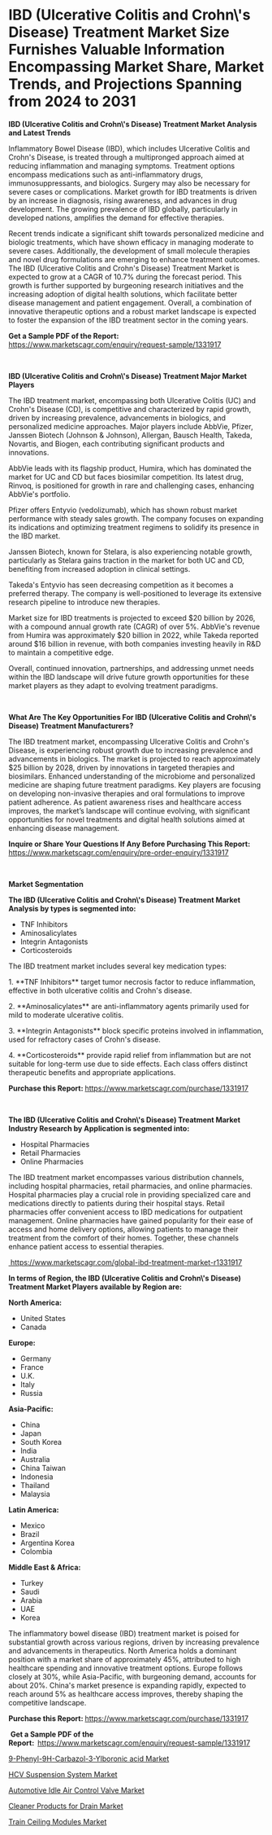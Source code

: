 <p><h1>IBD (Ulcerative Colitis and Crohn\'s Disease) Treatment Market Size Furnishes Valuable Information Encompassing Market Share, Market Trends, and Projections Spanning from 2024 to 2031</h1></p><p><strong>IBD (Ulcerative Colitis and Crohn\'s Disease) Treatment Market Analysis and Latest Trends</strong></p>
<p><p>Inflammatory Bowel Disease (IBD), which includes Ulcerative Colitis and Crohn's Disease, is treated through a multipronged approach aimed at reducing inflammation and managing symptoms. Treatment options encompass medications such as anti-inflammatory drugs, immunosuppressants, and biologics. Surgery may also be necessary for severe cases or complications. Market growth for IBD treatments is driven by an increase in diagnosis, rising awareness, and advances in drug development. The growing prevalence of IBD globally, particularly in developed nations, amplifies the demand for effective therapies. </p><p>Recent trends indicate a significant shift towards personalized medicine and biologic treatments, which have shown efficacy in managing moderate to severe cases. Additionally, the development of small molecule therapies and novel drug formulations are emerging to enhance treatment outcomes. The IBD (Ulcerative Colitis and Crohn's Disease) Treatment Market is expected to grow at a CAGR of 10.7% during the forecast period. This growth is further supported by burgeoning research initiatives and the increasing adoption of digital health solutions, which facilitate better disease management and patient engagement. Overall, a combination of innovative therapeutic options and a robust market landscape is expected to foster the expansion of the IBD treatment sector in the coming years.</p></p>
<p><strong>Get a Sample PDF of the Report:&nbsp;</strong> <a href="https://www.marketscagr.com/enquiry/request-sample/1331917?utm_campaign=1411&utm_medium=2&utm_source=Github&utm_content=ia&utm_term=16102024&utm_id=ibd-ulcerative-colitis-and-crohns-disease-treatment">https://www.marketscagr.com/enquiry/request-sample/1331917</a></p>
<p>&nbsp;</p>
<p><strong>IBD (Ulcerative Colitis and Crohn\'s Disease) Treatment Major Market Players</strong></p>
<p><p>The IBD treatment market, encompassing both Ulcerative Colitis (UC) and Crohn's Disease (CD), is competitive and characterized by rapid growth, driven by increasing prevalence, advancements in biologics, and personalized medicine approaches. Major players include AbbVie, Pfizer, Janssen Biotech (Johnson & Johnson), Allergan, Bausch Health, Takeda, Novartis, and Biogen, each contributing significant products and innovations.</p><p>AbbVie leads with its flagship product, Humira, which has dominated the market for UC and CD but faces biosimilar competition. Its latest drug, Rinvoq, is positioned for growth in rare and challenging cases, enhancing AbbVie's portfolio.</p><p>Pfizer offers Entyvio (vedolizumab), which has shown robust market performance with steady sales growth. The company focuses on expanding its indications and optimizing treatment regimens to solidify its presence in the IBD market.</p><p>Janssen Biotech, known for Stelara, is also experiencing notable growth, particularly as Stelara gains traction in the market for both UC and CD, benefiting from increased adoption in clinical settings.</p><p>Takeda's Entyvio has seen decreasing competition as it becomes a preferred therapy. The company is well-positioned to leverage its extensive research pipeline to introduce new therapies.</p><p>Market size for IBD treatments is projected to exceed $20 billion by 2026, with a compound annual growth rate (CAGR) of over 5%. AbbVie's revenue from Humira was approximately $20 billion in 2022, while Takeda reported around $16 billion in revenue, with both companies investing heavily in R&D to maintain a competitive edge.</p><p>Overall, continued innovation, partnerships, and addressing unmet needs within the IBD landscape will drive future growth opportunities for these market players as they adapt to evolving treatment paradigms.</p></p>
<p>&nbsp;</p>
<p><strong>What Are The Key Opportunities For IBD (Ulcerative Colitis and Crohn\'s Disease) Treatment Manufacturers?</strong></p>
<p><p>The IBD treatment market, encompassing Ulcerative Colitis and Crohn's Disease, is experiencing robust growth due to increasing prevalence and advancements in biologics. The market is projected to reach approximately $25 billion by 2028, driven by innovations in targeted therapies and biosimilars. Enhanced understanding of the microbiome and personalized medicine are shaping future treatment paradigms. Key players are focusing on developing non-invasive therapies and oral formulations to improve patient adherence. As patient awareness rises and healthcare access improves, the market’s landscape will continue evolving, with significant opportunities for novel treatments and digital health solutions aimed at enhancing disease management.</p></p>
<p><strong>Inquire or Share Your Questions If Any Before Purchasing This Report:</strong> <a href="https://www.marketscagr.com/enquiry/pre-order-enquiry/1331917?utm_campaign=1411&utm_medium=2&utm_source=Github&utm_content=ia&utm_term=16102024&utm_id=ibd-ulcerative-colitis-and-crohns-disease-treatment">https://www.marketscagr.com/enquiry/pre-order-enquiry/1331917</a></p>
<p>&nbsp;</p>
<p><strong>Market Segmentation</strong></p>
<p><strong>The IBD (Ulcerative Colitis and Crohn\'s Disease) Treatment Market Analysis by types is segmented into:</strong></p>
<p><ul><li>TNF Inhibitors</li><li>Aminosalicylates</li><li>Integrin Antagonists</li><li>Corticosteroids</li></ul></p>
<p><p>The IBD treatment market includes several key medication types: </p><p>1. **TNF Inhibitors** target tumor necrosis factor to reduce inflammation, effective in both ulcerative colitis and Crohn's disease.</p><p>2. **Aminosalicylates** are anti-inflammatory agents primarily used for mild to moderate ulcerative colitis.</p><p>3. **Integrin Antagonists** block specific proteins involved in inflammation, used for refractory cases of Crohn's disease.</p><p>4. **Corticosteroids** provide rapid relief from inflammation but are not suitable for long-term use due to side effects. Each class offers distinct therapeutic benefits and appropriate applications.</p></p>
<p><strong>Purchase this Report:&nbsp;</strong><a href="https://www.marketscagr.com/purchase/1331917?utm_campaign=1411&utm_medium=2&utm_source=Github&utm_content=ia&utm_term=16102024&utm_id=ibd-ulcerative-colitis-and-crohns-disease-treatment">https://www.marketscagr.com/purchase/1331917</a></p>
<p>&nbsp;</p>
<p><strong>The IBD (Ulcerative Colitis and Crohn\'s Disease) Treatment Market Industry Research by Application is segmented into:</strong></p>
<p><ul><li>Hospital Pharmacies</li><li>Retail Pharmacies</li><li>Online Pharmacies</li></ul></p>
<p><p>The IBD treatment market encompasses various distribution channels, including hospital pharmacies, retail pharmacies, and online pharmacies. Hospital pharmacies play a crucial role in providing specialized care and medications directly to patients during their hospital stays. Retail pharmacies offer convenient access to IBD medications for outpatient management. Online pharmacies have gained popularity for their ease of access and home delivery options, allowing patients to manage their treatment from the comfort of their homes. Together, these channels enhance patient access to essential therapies.</p></p>
<p><a href="https://www.marketscagr.com/global-ibd-treatment-market-r1331917?utm_campaign=1411&utm_medium=2&utm_source=Github&utm_content=ia&utm_term=16102024&utm_id=ibd-ulcerative-colitis-and-crohns-disease-treatment">&nbsp;https://www.marketscagr.com/global-ibd-treatment-market-r1331917</a></p>
<p><strong>In terms of Region, the IBD (Ulcerative Colitis and Crohn\'s Disease) Treatment Market Players available by Region are:</strong></p>
<p>
    <p> <strong> North America: </strong>
        <ul>
            <li>United States</li>
            <li>Canada</li>
        </ul>
        </p> 
    <p> <strong> Europe: </strong>
        <ul>
            <li>Germany</li>
            <li>France</li>
            <li>U.K.</li>
            <li>Italy</li>
            <li>Russia</li>
        </ul>
        </p> 
    <p> <strong> Asia-Pacific: </strong>
        <ul>
            <li>China</li>
            <li>Japan</li>
            <li>South Korea</li>
            <li>India</li>
            <li>Australia</li>
            <li>China Taiwan</li>
            <li>Indonesia</li>
            <li>Thailand</li>
            <li>Malaysia</li>
        </ul>
        </p> 
    <p> <strong> Latin America: </strong>
        <ul>
            <li>Mexico</li>
            <li>Brazil</li>
            <li>Argentina Korea</li>
            <li>Colombia</li>
        </ul>
        </p> 
    <p> <strong> Middle East & Africa: </strong>
        <ul>
            <li>Turkey</li>
            <li>Saudi</li>
            <li>Arabia</li>
            <li>UAE</li>
            <li>Korea</li>
        </ul>
    </p>
    </p>
<p><p>The inflammatory bowel disease (IBD) treatment market is poised for substantial growth across various regions, driven by increasing prevalence and advancements in therapeutics. North America holds a dominant position with a market share of approximately 45%, attributed to high healthcare spending and innovative treatment options. Europe follows closely at 30%, while Asia-Pacific, with burgeoning demand, accounts for about 20%. China's market presence is expanding rapidly, expected to reach around 5% as healthcare access improves, thereby shaping the competitive landscape.</p></p>
<p><strong>Purchase this Report: </strong><a href="https://www.marketscagr.com/purchase/1331917?utm_campaign=1411&utm_medium=2&utm_source=Github&utm_content=ia&utm_term=16102024&utm_id=ibd-ulcerative-colitis-and-crohns-disease-treatment">https://www.marketscagr.com/purchase/1331917</a></p>
<p>&nbsp;<strong>Get a Sample PDF of the Report:&nbsp;&nbsp;</strong><a href="https://www.marketscagr.com/enquiry/request-sample/1331917?utm_campaign=1411&utm_medium=2&utm_source=Github&utm_content=ia&utm_term=16102024&utm_id=ibd-ulcerative-colitis-and-crohns-disease-treatment">https://www.marketscagr.com/enquiry/request-sample/1331917</a></p>
<p><strong></strong></p>
<p><p><a href="https://github.com/malika4dt4reta/Market-Research-Report-List-1/blob/main/9-phenyl-9h-carbazol-3-ylboronic-acid-market.md?utm_campaign=1411&utm_medium=2&utm_source=Github&utm_content=ia&utm_term=16102024&utm_id=ibd-ulcerative-colitis-and-crohns-disease-treatment">9-Phenyl-9H-Carbazol-3-Ylboronic acid Market</a></p><p><a href="https://www.linkedin.com/pulse/strategic-insights-global-hcv-suspension-system-market-trends-zme2e?trk=public_post_embed_feed-article-content&utm_campaign=1411&utm_medium=2&utm_source=Github&utm_content=ia&utm_term=16102024&utm_id=ibd-ulcerative-colitis-and-crohns-disease-treatment">HCV Suspension System Market</a></p><p><a href="https://www.linkedin.com/pulse/automotive-idle-air-control-valve-market-consolidation-impact-gfjse?trk=public_post_embed_feed-article-content&utm_campaign=1411&utm_medium=2&utm_source=Github&utm_content=ia&utm_term=16102024&utm_id=ibd-ulcerative-colitis-and-crohns-disease-treatment">Automotive Idle Air Control Valve Market</a></p><p><a href="https://github.com/ramdeniz14hi/Market-Research-Report-List-1/blob/main/cleaner-products-for-drain-market.md?utm_campaign=1411&utm_medium=2&utm_source=Github&utm_content=ia&utm_term=16102024&utm_id=ibd-ulcerative-colitis-and-crohns-disease-treatment">Cleaner Products for Drain Market</a></p><p><a href="https://www.linkedin.com/pulse/decoding-train-ceiling-modules-market-signals-growth-algorithms-h1aee?trk=public_post_embed_feed-article-content&utm_campaign=1411&utm_medium=2&utm_source=Github&utm_content=ia&utm_term=16102024&utm_id=ibd-ulcerative-colitis-and-crohns-disease-treatment">Train Ceiling Modules Market</a></p></p>